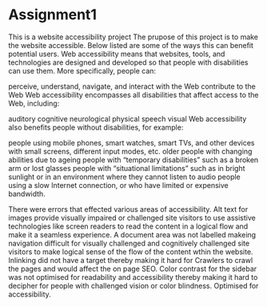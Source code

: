 # Assignment1
This is a website  accessibility project
The prupose of this project is to make the website accessible. Below listed are some of the ways this can benefit potential users.
Web accessibility means that websites, tools, and technologies are designed and developed so that people with disabilities can use them. More specifically, people can:

perceive, understand, navigate, and interact with the Web
contribute to the Web
Web accessibility encompasses all disabilities that affect access to the Web, including:

auditory
cognitive
neurological
physical
speech
visual
Web accessibility also benefits people without disabilities, for example:

people using mobile phones, smart watches, smart TVs, and other devices with small screens, different input modes, etc.
older people with changing abilities due to ageing
people with “temporary disabilities” such as a broken arm or lost glasses
people with “situational limitations” such as in bright sunlight or in an environment where they cannot listen to audio
people using a slow Internet connection, or who have limited or expensive bandwidth. 

There were errors that effected various areas of accessibility. 
Alt text for images provide visually impaired or challenged site visitors to use assistive technologies like screen readers to read the content in a logical flow and make it a seamless experience.
A document area was not labelled makeing navigation difficult for visually challenged and cognitively challenged site visitors to make logical sense of the flow of the content wthin the website.
Inlinking did not have a target thereby making it hard for Crawlers to crawl the pages and would affect the on page SEO.
Color contrast for the sidebar was not optimised for readability and accessibility thereby making it hard to decipher for people with challenged vision or color blindness. Optimised for accessibility.
